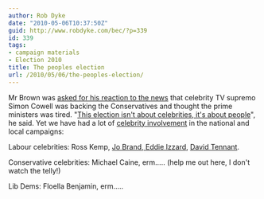 ```yaml
---
author: Rob Dyke
date: "2010-05-06T10:37:50Z"
guid: http://www.robdyke.com/bec/?p=339
id: 339
tags:
- campaign materials
- Election 2010
title: The peoples election
url: /2010/05/06/the-peoples-election/
---
```

Mr Brown was [asked for his reaction to the news](http://news.bbc.co.uk/1/hi/uk_politics/election_2010/8661593.stm) that celebrity TV supremo Simon Cowell was backing the Conservatives and thought the prime ministers was tired. ﻿﻿"[This election isn't about celebrities, it's about people](http://iaindale.blogspot.com/2010/05/gordon-its-not-about-celebrities.html)", he said. Yet we have had a lot of [celebrity involvement](http://www.robdyke.com/bec/2010/05/05/kilburn-station-645pm/) in the national and local campaigns:

Labour celebrities: Ross Kemp, [Jo Brand, Eddie Izzard](http://www.thestraightchoice.org/leaflets/5362), [David Tennant](http://www.thestraightchoice.org/leaflets/5365).

Conservative celebrities: Michael Caine, erm..... (help me out here, I don't watch the telly!)

Lib Dems: Floella Benjamin, erm.....